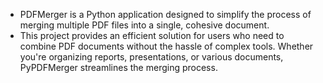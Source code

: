 + PDFMerger is a Python application designed to simplify the process of merging multiple PDF files into a single, cohesive document.
+ This project provides an efficient solution for users who need to combine PDF documents without the hassle of complex tools. Whether you're organizing reports, presentations, or various documents, PyPDFMerger streamlines the merging process.
  

